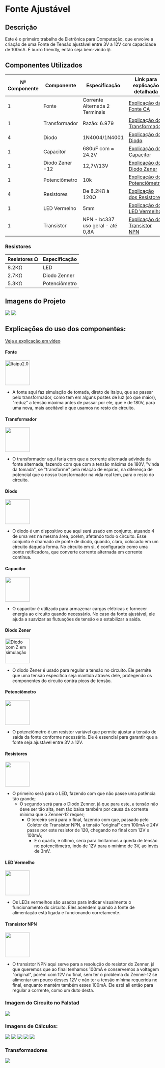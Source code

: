 
# Fonte Ajustável

## Descrição

Este é o primeiro trabalho de Eletrônica para Computação, que envolve a criação de uma Fonte de Tensão ajustável entre 3V a 12V com capacidade de 100mA. É burro friendly, então seja bem-vindo 🤓.

## Componentes Utilizados

| Nº Componente | Componente      | Especificação                  | Link para explicação detalhada                             |
| ------------- | --------------- | ------------------------------ | ---------------------------------------------------------- |
| 1             | Fonte           | Corrente Alternada 2 Terminais | [Explicação da Fonte CA](#explicacao_fonte)                |
| 1             | Transformador   | Razão: 6.979                   | [Explicação do Transformador](#explicacao_trans)           |
| 4             | Diodo           | 1N4004/1N4001                  | [Explicação do Diodo](#explicacao_diodo)                   |
| 1             | Capacitor       | 680uF com ≈ 24.2V              | [Explicação do Capacitor](#explicacao_capacitor)           |
| 1             | Diodo Zener -12 | 12,7V/13V                      | [Explicação do Diodo Zener](#explicacao_diodo_zener)       |
| 1             | Potenciômetro   | 10k                            | [Explicação do Potenciômetro](#explicacao_potenciometro)   |
| 4             | Resistores      | De 8.2KΩ à 120Ω                | [Explicação dos Resistores](#explicacao_resistores)        |
| 1             | LED Vermelho    | 5mm                            | [Explicação do LED Vermelho](#explicacao_led)              |
| 1             | Transistor      | NPN - bc337 uso geral - até 0,8A| [Explicação do Transistor NPN](#explicacao_transistor_npn) |



### Resistores

| Resistores Ω | Especificação |
| ------------ | ------------- |
| 8.2KΩ        | LED           |
| 2.7KΩ        | Diodo Zenner  |
| 5.3KΩ        | Potenciômetro |


## Imagens do Projeto

<img src="img/projeto1.jpg">
<img src="img/projeto2.jpg">

## Explicações do uso dos componentes:

[Veja a explicação em vídeo](https://youtu.be/Pt6J5xYUrL0?si=UYq0Yr0lrQ63-2Zr)

<a name="explicacao_fonte"></a>

#### Fonte

<img src="img/battery9V.png" width="80px" alt="Itaipu2.0">

- A fonte aqui faz simulação de tomada, direto de Itaipu, que ao passar pelo transformador, como tem em alguns postes de luz (só que maior), "reduz" a tensão máxima antes de passar por ele, que é de 180V, para uma nova, mais aceitável e que usamos no resto do circuito.

<a name="explicacao_trans"></a>


#### Transformador

<img src="img/transformador.jpg" width="80px">

- O transformador aqui faria com que a corrente alternada advinda da fonte alternada, fazendo com que com a tensão máxima de 180V, "vinda da tomada", se "transforme" pela relação de espiras, na diferença de potencial que o nosso transformador na vida real tem, para o resto do circuito.

<a name="explicacao_diodo"></a>

#### Diodo 

<img src="img/diode.png" width="80px">

- O diodo é um dispositivo que aqui será usado em conjunto, atuando 4 de uma vez na mesma área, porém, afetando todo o circuito. Esse conjunto é chamado de ponte de diodo, quando, claro, colocado em um circuito daquela forma. No circuito em si, é configurado como uma ponte retificadora, que converte corrente alternada em corrente contínua.

<a name="explicacao_capacitor"></a>

#### Capacitor

<img src="img/capacitorPolarized.png" width="80px">

- O capacitor é utilizado para armazenar cargas elétricas e fornecer energia ao circuito quando necessário. No caso da fonte ajustável, ele ajuda a suavizar as flutuações de tensão e a estabilizar a saída.

<a name="explicacao_diodo_zener"></a>

#### Diodo Zener

<img src="img/diode.png" width="80px" alt="Diodo com Z em simulação">

- O diodo Zener é usado para regular a tensão no circuito. Ele permite que uma tensão específica seja mantida através dele, protegendo os componentes do circuito contra picos de tensão.

<a name="explicacao_potenciometro"></a>

#### Potenciômetro

<img src="img/potentiometer.png" width="80px">

- O potenciômetro é um resistor variável que permite ajustar a tensão de saída da fonte conforme necessário. Ele é essencial para garantir que a fonte seja ajustável entre 3V a 12V.

<a name="explicacao_resistores"></a>

#### Resistores

<img src="img/resistor.png" width="80px">

- O primeiro será para o LED, fazendo com que não passe uma potência tão grande;
  - O segundo será para o Diodo Zenner, já que para este, a tensão não deve ser tão alta, nem tão baixa também por causa da corrente mínima que o Zenner-12 requer;
    - O terceiro será para o final, fazendo com que, passado pelo Coletor do Transistor NPN, a tensão "original" com 100mA e 24V passe por este resistor de 120, chegando no final com 12V e 100mA;
      - E o quarto, e último, seria para limitarmos a queda de tensão no potenciômetro, indo de 12V para o mínimo de 3V, ao invés de 3mV.

<a name="explicacao_led"></a>

#### LED Vermelho

<img src="img/led.png" width="80px">

- Os LEDs vermelhos são usados para indicar visualmente o funcionamento do circuito. Eles acendem quando a fonte de alimentação está ligada e funcionando corretamente.

<a name="explicacao_transistor_npn"></a>

#### Transistor NPN

<img src="img/transistorNPN.png" width="80px">

- O transistor NPN aqui serve para a resolução do resistor do Zenner, já que queremos que ao final tenhamos 100mA e conservemos a voltagem "original", porém com 12V no final, sem ter o problema do Zenner-12 se alimentar um pouco desses 12V e não ter a tensão mínima requerida no final, enquanto mantém também esses 100mA. Ele está ali então para regular a corrente, como um duto desta.

### Imagem do Circuito no Falstad

<img src="photosEscreens/circuito.png">

### Imagens de Cálculos:

<img src="photosEscreens/calculo1.png">
<img src="photosEscreens/calculo2.png">
<img src="photosEscreens/calculo3.png">
<img src="photosEscreens/calculo4.png">
<img src="photosEscreens/calculo5.png">


### Transformadores

<img src="img/transformadores.png">
